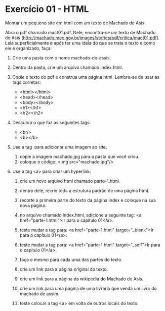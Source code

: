 # Exercício 01 - HTML

Montar um pequeno site em html com um texto de Machado de Asis.

Abra o pdf chamado mact01.pdf. Nele, encontra-se um texto de Machado de Asis (http://machado.mec.gov.br/images/stories/pdf/critica/mact01.pdf). Leia superficialmente e após ter uma ideia do que se trata o texto e como ele é organizado, faça:

1. Crie uma pasta com o nome machado-de-assis.
2. Dentro da pasta, crie um arquivo chamado index.html.
3. Copie o texto do pdf e construa uma página html. Lembre-se de usar as tags corretas:
	* &lt;html>&lt;/html>
	* &lt;head>&lt;/head>
	* &lt;body>&lt;/body>
	* &lt;h1>&lt;/h1>
	* &lt;h2>&lt;/h2>
4. Descubra o que faz as seguintes tags:
	* &lt;br/>
	* &lt;b>&lt;/b>

5. Use a tag <img/> para adicionar uma imagem ao site.
	1. copie a imagem machado.jpg para a pasta que você criou.
	2. coloque o código: &lt;img src="machado.jpg"/>

6. Use a tag &lt;a></a> para criar um hyperlink:
	1. crie um novo arquivo html chamado parte-1.html.
	2. dentro dele, recrie toda a estrutura padrão de uma página html.
	3. recorte a primeira parte do texto da página index e coloque na sua nova página.
	4. no arquivo chamado index.html, adicione a seguinte tag: 
		&lt;a href="parte-1.html">Ir para o capítulo 01&lt;/a>.

	5. teste mudar a tag para: &lt;a href="parte-1.html" target="_blank">Ir para o capítulo 01&lt;/a>.
	6. teste mudar a tag para: &lt;a href="parte-1.html" target="_self">Ir para o capítulo 01&lt;/a>.
	7. faça o mesmo para cada uma das partes do texto.
	8. crie um link para a página original do texto.
	9. crie um link para a página da wikipedia do Machado de Asis.
	10. crie um link para uma página de uma livraria que venda um livro do machado de assim.
	11. teste colocar a tag &lt;a></a> em volta de outros locais do texto.
